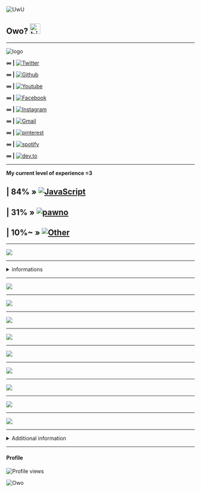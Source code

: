 <img src="https://capsule-render.vercel.app/api?type=wave&color=gradient&height=300&section=header&text=UwU&fontSize=90&animation=twinkling&fontAlignY=38" alt="UwU">

## Owo? <img src="https://user-images.githubusercontent.com/1303154/88677602-1635ba80-d120-11ea-84d8-d263ba5fc3c0.gif" width="28px" alt="hi">

---

<img src="https://capsule-render.vercel.app/api?type=waving&height=200&fontSize=50&fontAlign=20&fontAlignY=20&color=gradient" alt="logo">

**∞ |** [![Twitter](https://img.shields.io/badge/-twitter-1ca0f1?style=flat&labelColor=1ca0f1&logo=twitter&logoColor=white)](https://twitter.com/Unknown_user_GG)

**∞ |** [![Github](http://img.shields.io/badge/-Github-black?style=flat-square&logo=github)](https://github.com/uwu-user) 

**∞ |** [![Youtube](https://img.shields.io/badge/Youtube-ff0000?style=flat-square&logo=youtube)](https://youtube.com/channel/uwu-user) 

**∞ |** [![Facebook](https://img.shields.io/badge/-Facebook-1877f2?style=flat-square&logo=facebook&logoColor=white)](https://www.facebook.com/uwu-user) 

**∞ |** [![Instagram](https://img.shields.io/badge/-Instagram-dd2a7b?style=flat-square&logo=instagram&logoColor=white)](https://www.instagram.com/unknown-uwu-user/) 

**∞ |** [![Gmail](https://img.shields.io/badge/-Gmail-d14836?style=flat-square&logo=Gmail&logoColor=white)](mailto:uwu-user@gmail.com)

**∞ |** [![pinterest](https://img.shields.io/badge/-Pinterest-BD081C?style=flat&logo=Pinterest&logoColor=white)](https://www.pinterest.ca/uwu-user)

**∞ |** [![spotify](https://img.shields.io/badge/Spotify-%231ED760.svg?&style=flat-square&logo=spotify&logoColor=white)](https://open.spotify.com/user/uwu-user)

**∞ |** [![dev.to](https://img.shields.io/badge/DEV-%230A0A0A.svg?&style=flat-square&logo=DEV.to&logoColor=white)](https://dev.to/uwu-user)

---

**My current level of experience =3**

| 84% » [![JavaScript](https://img.shields.io/badge/-|%20JavaScript-black?style=flat-square&logo=javascript)](https://github.com/uwu-user)
-
| 31% » [![pawno](https://img.shields.io/badge/-|%20Pawno-black?style=flat-square&logo=pawno)](https://github.com/uwu-user) 
-
| 10%~ » [![Other](https://img.shields.io/badge/-|%20Other-black?style=flat-square&logo=visual-studio-code&logoColor=007ACC)](https://github.com/uwu-user) 
-
---

<p>
    <img src="https://capsule-render.vercel.app/api?type=soft&color=gradient&text=OwO&fontSize=40&animation=twinkling" />
</p>


---

<details>
<summary>
  informations
</summary>
<br >

---
- :c | I don't use Github much so my stats should be like this **O~O**
- :T | I don't care about that anyway **OwO?**"
- :u | I don't care what some say about me **UwU**

</div> 
</details>

---

  <p>
    <img src="https://github-readme-stats.vercel.app/api?username=uwu-user&&hide=java,html&title_color=2F58FF&show_icons=true&theme=dark" />
  </p>
   
---
  
  <p> 
    <img src="https://github-readme-streak-stats.herokuapp.com/?user=uwu-user&show_icons=true&theme=dark" />
</p>

---

   <p>
    <img src="https://github-profile-summary-cards.vercel.app/api/cards/most-commit-language?username=uwu-user&theme=github_dark" />
 </p>

---

   <p>
    <img src="https://github-profile-summary-cards.vercel.app/api/cards/repos-per-language?username=uwu-user&theme=github_dark" />
 </p>

---

  <p>
  <img src="https://github-readme-stats.vercel.app/api/top-langs/?username=uwu-user&hide=java,html&title_color=2F58FF&theme=dark" />
</p>
 
---

  <p>
    <img src="https://github-profile-summary-cards.vercel.app/api/cards/productive-time?username=uwu-user&theme=github_dark" />
</p>

---

<p>
    <img src="https://activity-graph.herokuapp.com/graph?username=uwu-user&theme=react-dark">
</p> 


  ---
  
  <p>
    <img src="https://github-profile-summary-cards.vercel.app/api/cards/profile-details?username=uwu-user&theme=github_dark" />
</p>

---

  <p>
  <img src="https://capsule-render.vercel.app/api?type=cylinder&color=gradient&text==3&fontAlignY=50&fontSize=40&height=150&animation=twinkling" />
</p>
 
---

<details>
<summary>
  Additional information
</summary>

--- 

- **There is a button called "Owo Follow" that you have to click =3?**

</div>
</details>

---

#### Profile 

![Profile views](https://gpvc.arturio.dev/uwu-user)


<img src="https://capsule-render.vercel.app/api?type=wave&color=gradient&height=300&section=footer&text=Owo&animation=twinkling&fontAlignY=62&fontSize=100" alt="Owo">
